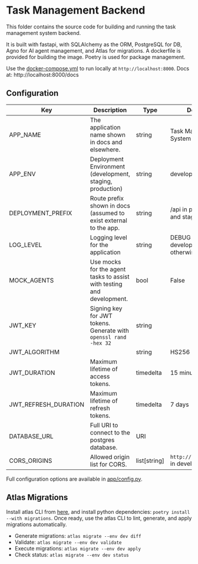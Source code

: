 # Task Management Backend

This folder contains the source code for building and running the task management system backend.

It is built with fastapi, with SQLAlchemy as the ORM, PostgreSQL for DB, Agno for AI agent management, and Atlas for
migrations. A dockerfile is provided for building the image. Poetry is used for package management.

Use the [docker-compose.yml](../docker-compose.yml) to run locally at `http://localhost:8000`.
Docs at: http://localhost:8000/docs

## Configuration

| Key                  | Description                                                           | Type         | Default                               |
|----------------------|-----------------------------------------------------------------------|--------------|---------------------------------------|
| APP_NAME             | The application name shown in docs and elsewhere.                     | string       | Task Management System                |
| APP_ENV              | Deployment Environment (development, staging, production)             | string       | development                           |
| DEPLOYMENT_PREFIX    | Route prefix shown in docs (assumed to exist external to the app.     | string       | /api in production and staging.       |
| LOG_LEVEL            | Logging level for the application                                     | string       | DEBUG in development, INFO otherwise. |
| MOCK_AGENTS          | Use mocks for the agent tasks to assist with testing and development. | bool         | False                                 |
| JWT_KEY              | Signing key for JWT tokens. Generate with `openssl rand -hex 32`      | string       |                                       |
| JWT_ALGORITHM        |                                                                       | string       | HS256                                 |
| JWT_DURATION         | Maximum lifetime of access tokens.                                    | timedelta    | 15 minutes                            |
| JWT_REFRESH_DURATION | Maximum lifetime of refresh tokens.                                   | timedelta    | 7 days                                |
| DATABASE_URL         | Full URI to connect to the postgres database.                         | URI          |                                       |
| CORS_ORIGINS         | Allowed origin list for CORS.                                         | list[string] | `http://localhost:*` in development   |

Full configuration options are available in [app/config.py](./app/config.py).

## Atlas Migrations

Install atlas CLI from [here](https://atlasgo.io/docs), and install python dependencies:
`poetry install --with migrations`.
Once ready, use the atlas CLI to lint, generate, and apply migrations automatically.

- Generate migrations: `atlas migrate --env dev diff`
- Validate: `atlas migrate --env dev validate`
- Execute migrations: `atlas migrate --env dev apply`
- Check status: `atlas migrate --env dev status`
